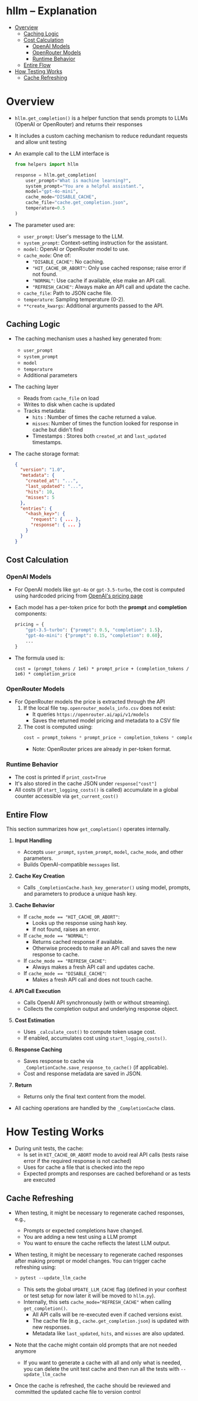 # hllm – Explanation

<!-- toc -->

- [Overview](#overview)
  * [Caching Logic](#caching-logic)
  * [Cost Calculation](#cost-calculation)
    + [OpenAI Models](#openai-models)
    + [OpenRouter Models](#openrouter-models)
    + [Runtime Behavior](#runtime-behavior)
  * [Entire Flow](#entire-flow)
- [How Testing Works](#how-testing-works)
  * [Cache Refreshing](#cache-refreshing)

<!-- tocstop -->

# Overview

- `hllm.get_completion()` is a helper function that sends prompts to LLMs
  (OpenAI or OpenRouter) and returns their responses
- It includes a custom caching mechanism to reduce redundant requests and allow
  unit testing

- An example call to the LLM interface is

  ```python
  from helpers import hllm

  response = hllm.get_completion(
      user_prompt="What is machine learning?",
      system_prompt="You are a helpful assistant.",
      model="gpt-4o-mini",
      cache_mode="DISABLE_CACHE",
      cache_file="cache.get_completion.json",
      temperature=0.5
  )
  ```

- The parameter used are:
  - `user_prompt`: User's message to the LLM.
  - `system_prompt`: Context-setting instruction for the assistant.
  - `model`: OpenAI or OpenRouter model to use.
  - `cache_mode`: One of:
    - `"DISABLE_CACHE"`: No caching.
    - `"HIT_CACHE_OR_ABORT"`: Only use cached response; raise error if not found.
    - `"NORMAL"`: Use cache if available, else make an API call.
    - `"REFRESH_CACHE"`: Always make an API call and update the cache.
  - `cache_file`: Path to JSON cache file.
  - `temperature`: Sampling temperature (0-2).
  - `**create_kwargs`: Additional arguments passed to the API.

## Caching Logic

- The caching mechanism uses a hashed key generated from:
  - `user_prompt`
  - `system_prompt`
  - `model`
  - `temperature`
  - Additional parameters

- The caching layer
  - Reads from `cache_file` on load
  - Writes to disk when cache is updated
  - Tracks metadata:
    - `hits` : Number of times the cache returned a value.
    - `misses`: Number of times the function looked for response in cache but
      didn't find
    - Timestamps : Stores both `created_at` and `last_updated` timestamps.

- The cache storage format:
  ```json
  {
    "version": "1.0",
    "metadata": {
      "created_at": "...",
      "last_updated": "...",
      "hits": 10,
      "misses": 5
    },
    "entries": {
      "<hash_key>": {
        "request": { ... },
        "response": { ... }
      }
    }
  }
  ```

## Cost Calculation

### OpenAI Models

- For OpenAI models like `gpt-4o` or `gpt-3.5-turbo`, the cost is computed using
  hardcoded pricing from [OpenAI's pricing page](https://openai.com/api/pricing)
- Each model has a per-token price for both the **prompt** and **completion**
  components:

  ```python
  pricing = {
      "gpt-3.5-turbo": {"prompt": 0.5, "completion": 1.5},
      "gpt-4o-mini": {"prompt": 0.15, "completion": 0.60},
      ...
  }
  ```

- The formula used is:
  ```text
  cost = (prompt_tokens / 1e6) * prompt_price + (completion_tokens / 1e6) * completion_price
  ```

### OpenRouter Models

- For OpenRouter models the price is extracted through the API
  1. If the local file `tmp.openrouter_models_info.csv` does not exist:
     - It queries `https://openrouter.ai/api/v1/models`
     - Saves the returned model pricing and metadata to a CSV file
  2. The cost is computed using:
     ```python
     cost = prompt_tokens * prompt_price + completion_tokens * completion_price
     ```
     - Note: OpenRouter prices are already in per-token format.

### Runtime Behavior

- The cost is printed if `print_cost=True`
- It's also stored in the cache JSON under `response["cost"]`
- All costs (if `start_logging_costs()` is called) accumulate in a global
  counter accessible via `get_current_cost()`

## Entire Flow

This section summarizes how `get_completion()` operates internally.

1. **Input Handling**
   - Accepts `user_prompt`, `system_prompt`, `model`, `cache_mode`, and other
     parameters.
   - Builds OpenAI-compatible `messages` list.

2. **Cache Key Creation**
   - Calls `_CompletionCache.hash_key_generator()` using model, prompts, and
     parameters to produce a unique hash key.

3. **Cache Behavior**
   - If `cache_mode == "HIT_CACHE_OR_ABORT"`:
     - Looks up the response using hash key.
     - If not found, raises an error.
   - If `cache_mode == "NORMAL"`:
     - Returns cached response if available.
     - Otherwise proceeds to make an API call and saves the new response to
       cache.
   - If `cache_mode == "REFRESH_CACHE"`:
     - Always makes a fresh API call and updates cache.
   - If `cache_mode == "DISABLE_CACHE"`:
     - Makes a fresh API call and does not touch cache.

4. **API Call Execution**
   - Calls OpenAI API synchronously (with or without streaming).
   - Collects the completion output and underlying response object.

5. **Cost Estimation**
   - Uses `_calculate_cost()` to compute token usage cost.
   - If enabled, accumulates cost using `start_logging_costs()`.

6. **Response Caching**
   - Saves response to cache via `_CompletionCache.save_response_to_cache()` (if
     applicable).
   - Cost and response metadata are saved in JSON.

7. **Return**
   - Returns only the final text content from the model.

- All caching operations are handled by the `_CompletionCache` class.

# How Testing Works

- During unit tests, the cache:
  - Is set in `HIT_CACHE_OR_ABORT` mode to avoid real API calls (tests raise error if the
    required response is not cached)
  - Uses for cache a file that is checked into the repo
  - Expected prompts and responses are cached beforehand or as tests are
    executed

## Cache Refreshing

- When testing, it might be necessary to regenerate cached responses, e.g.,
  - Prompts or expected completions have changed.
  - You are adding a new test using a LLM prompt
  - You want to ensure the cache reflects the latest LLM output.

- When testing, it might be necessary to regenerate cached responses after
  making prompt or model changes. You can trigger cache refreshing using:

  ```bash
  > pytest --update_llm_cache
  ```
  - This sets the global `UPDATE_LLM_CACHE` flag (defined in your conftest or
    test setup for now later it will be moved to `hllm.py`).
  - Internally, this sets `cache_mode="REFRESH_CACHE"` when calling
    `get_completion()`.
    - All API calls will be re-executed even if cached versions exist.
    - The cache file (e.g., `cache.get_completion.json`) is updated with new
      responses.
    - Metadata like `last_updated`, `hits`, and `misses` are also updated.

- Note that the cache might contain old prompts that are not needed anymore
  - If you want to generate a cache with all and only what is needed, you can
    delete the unit test cache and then run all the tests with
    `--update_llm_cache`

- Once the cache is refreshed, the cache should be reviewed and committed the
  updated cache file to version control
